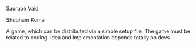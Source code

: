 Saurabh Vaid

Shubham Kumar

A game, which can be distributed via a simple setup file, The game must be related to coding. Idea and implementation depends totally on devs
